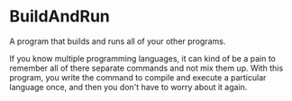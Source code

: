 # BuildAndRun
A program that builds and runs all of your other programs.

If you know multiple programming languages, it can kind of be a pain to remember all of there separate commands and not mix them up. With this program, you write the command to compile and execute a particular language once, and then you don't have to worry about it again.

